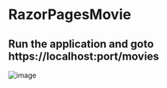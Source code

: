 # RazorPagesMovie

## Run the application and goto https://localhost:port/movies


![image](https://github.com/NETBootcamp/RazorPagesMovie/assets/8570490/560ab8e2-8ee3-4cb5-8a48-91ca7eed27bc)

